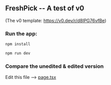 ## FreshPick -- A test of v0
(The v0 template: https://v0.dev/r/d8lPG76vfBe)


### Run the app:
```bash
npm install

npm run dev
```

### Compare the unedited & edited version
Edit this file --> [page.tsx](./app/page.tsx)